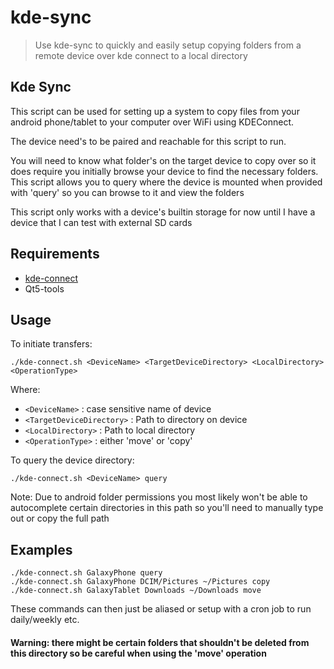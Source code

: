 # kde-sync

>Use kde-sync to quickly and easily setup copying folders from a remote device over kde connect to a local directory

## Kde Sync
This script can be used for setting up a system to copy files from your android phone/tablet to your computer over WiFi using KDEConnect.

The device need's to be paired and reachable for this script to run.

You will need to know what folder's on the target device to copy over so it does require you initially browse your device to find the necessary folders. This script allows you to query where the device is mounted when provided with 'query' so you can browse to it and view the folders

This script only works with a device's builtin storage for now until I have a device that I can test with external SD cards

## Requirements
* [kde-connect](https://github.com/KDE/kdeconnect-kde)
* Qt5-tools

## Usage

To initiate transfers:
```
./kde-connect.sh <DeviceName> <TargetDeviceDirectory> <LocalDirectory> <OperationType>
```
Where:
* `<DeviceName>` : case sensitive name of device
* `<TargetDeviceDirectory>` : Path to directory on device
* `<LocalDirectory>` : Path to local directory
* `<OperationType>` : either 'move' or 'copy'

To query the device directory:
```
./kde-connect.sh <DeviceName> query
```
Note: Due to android folder permissions you most likely won't be able to autocomplete certain directories in this path so you'll need to manually type out or copy the full path

## Examples

```
./kde-connect.sh GalaxyPhone query
./kde-connect.sh GalaxyPhone DCIM/Pictures ~/Pictures copy
./kde-connect.sh GalaxyTablet Downloads ~/Downloads move

```
These commands can then just be aliased or setup with a cron job to run daily/weekly etc.

#### Warning: there might be certain folders that shouldn't be deleted from this directory so be careful when using the 'move' operation
